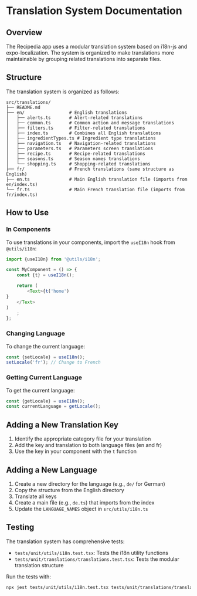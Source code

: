 # Translation System Documentation

## Overview

The Recipedia app uses a modular translation system based on i18n-js and expo-localization. The system is organized to
make translations more maintainable by grouping related translations into separate files.

## Structure

The translation system is organized as follows:

```
src/translations/
├── README.md
├── en/                 # English translations
│   ├── alerts.ts       # Alert-related translations
│   ├── common.ts       # Common action and message translations
│   ├── filters.ts      # Filter-related translations
│   ├── index.ts        # Combines all English translations
│   ├── ingredientTypes.ts # Ingredient type translations
│   ├── navigation.ts   # Navigation-related translations
│   ├── parameters.ts   # Parameters screen translations
│   ├── recipe.ts       # Recipe-related translations
│   ├── seasons.ts      # Season names translations
│   └── shopping.ts     # Shopping-related translations
├── fr/                 # French translations (same structure as English)
├── en.ts               # Main English translation file (imports from en/index.ts)
└── fr.ts               # Main French translation file (imports from fr/index.ts)
```

## How to Use

### In Components

To use translations in your components, import the `useI18n` hook from `@utils/i18n`:

```typescript
import {useI18n} from '@utils/i18n';

const MyComponent = () => {
    const {t} = useI18n();

    return (
        <Text>{t('home')
}
    </Text>
)
    ;
};
```

### Changing Language

To change the current language:

```typescript
const {setLocale} = useI18n();
setLocale('fr'); // Change to French
```

### Getting Current Language

To get the current language:

```typescript
const {getLocale} = useI18n();
const currentLanguage = getLocale();
```

## Adding a New Translation Key

1. Identify the appropriate category file for your translation
2. Add the key and translation to both language files (en and fr)
3. Use the key in your component with the `t` function

## Adding a New Language

1. Create a new directory for the language (e.g., `de/` for German)
2. Copy the structure from the English directory
3. Translate all keys
4. Create a main file (e.g., `de.ts`) that imports from the index
5. Update the `LANGUAGE_NAMES` object in `src/utils/i18n.ts`

## Testing

The translation system has comprehensive tests:

- `tests/unit/utils/i18n.test.tsx`: Tests the i18n utility functions
- `tests/unit/translations/translations.test.tsx`: Tests the modular translation structure

Run the tests with:

```bash
npx jest tests/unit/utils/i18n.test.tsx tests/unit/translations/translations.test.tsx
```
